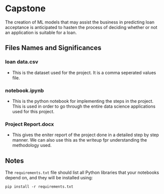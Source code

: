 # Capstone
The creation of ML models that may assist the business in predicting loan acceptance is anticipated to hasten the process of deciding whether or not an application is suitable for a loan.

## Files Names and Significances

### loan data.csv
- This is the dataset used for the project. It is a comma seperated values file.


### notebook.ipynb
- This is the python notebook for implementing the steps in the project. This is used in order to go through the entire data science applications used for this project.


### Project Report.docx
- This gives the eniter report of the project done in a detailed step by step manner. We can also use this as the writeup fpr understanding the methodology used.

## Notes
The `requirements.txt` file should list all Python libraries that your notebooks
depend on, and they will be installed using:
```
pip install -r requirements.txt
```
